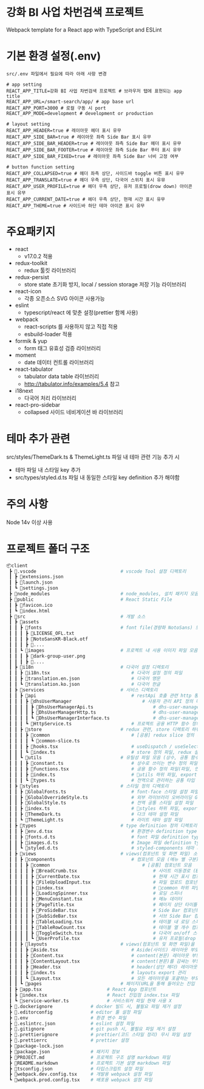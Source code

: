 # 강화 BI 사업 차번검색 프로젝트

Webpack template for a React app with TypeScript and ESLint

# 기본 환경 설정(.env)

    src/.env 파일에서 필요에 따라 아래 사항 변경

    # app setting
    REACT_APP_TITLE=강화 BI 사업 차번검색 프로젝트 # 브라우저 탭에 표현되는 app title
    REACT_APP_URL=/smart-search/app/ # app base url
    REACT_APP_PORT=3000 # 로컬 구동 시 port
    REACT_APP_MODE=development # development or production
    
    # layout setting
    REACT_APP_HEADER=true # 레이아웃 헤더 표시 유무
    REACT_APP_SIDE_BAR=true # 레이아웃 좌측 Side Bar 표시 유무
    REACT_APP_SIDE_BAR_HEADER=true # 레이아웃 좌측 Side Bar 헤더 표시 유무
    REACT_APP_SIDE_BAR_FOOTER=true # 레이아웃 좌측 Side Bar 푸터 표시 유무
    REACT_APP_SIDE_BAR_FIXED=true # 레이아웃 좌측 Side Bar 너비 고정 여부
    
    # button function setting
    REACT_APP_COLLAPSED=true # 헤더 좌측 상단, 사이드바 toggle 버튼 표시 유무
    REACT_APP_TRANSLATE=true # 헤더 우측 상단, 다국어 스위치 표시 유뮤
    REACT_APP_USER_PROFILE=true # 헤더 우측 상단, 유저 프로필(drow down) 아이콘 표시 유무
    REACT_APP_CURRENT_DATE=true # 헤더 우측 상단, 현재 시간 표시 유무
    REACT_APP_THEME=true # 사이드바 하단 테마 아이콘 표시 유무


# 주요패키지

-   react
    -   v17.0.2 적용
-   redux-toolkit
    -   redux 툴킷 라이브러리
-   redux-persist
    -   store state 초기화 방지, local / session storage 저장 기능 라이브러리
-   react-icon
    -   각종 오픈소스 SVG 아이콘 사용가능
-   eslint
    -   typescript/react 에 맞춘 설정(prettier 함께 사용)
-   webpack
    -   react-scripts 를 사용하지 않고 직접 적용
    -   esbuild-loader 적용
-   formik & yup
    -   form 태그 유효성 검증 라이브러리
-   moment
    -   date 데이터 컨트롤 라이브러리
-   react-tabulator
    -   tabulator data table 라이브러리
    -   http://tabulator.info/examples/5.4 참고
-   i18next
    -   다국어 처리 라이브러리
-   react-pro-sidebar
    -   collapsed 사이드 네비게이션 바 라이브러리

# 테마 추가 관련

src/styles/ThemeDark.ts & ThemeLight.ts 파일 내 테마 관련 기능 추가 시

-   테마 파일 내 스타일 key 추가
-   src/types/styled.d.ts 파일 내 동일한 스타일 key definition 추가 해야함

# 주의 사항

Node 14v 이상 사용

# 프로젝트 폴더 구조

```bash
📦client
 ┣ 📂.vscode                               # vscode Tool 설정 디렉토리
 ┃ ┣ 📜extensions.json
 ┃ ┣ 📜launch.json
 ┃ ┗ 📜settings.json
 ┣ 📂node_modules                          # node_modules, 설치 패키지 모음
 ┣ 📂public                                # React Static File
 ┃ ┣ 📜favicon.ico
 ┃ ┗ 📜index.html
 ┣ 📂src                                   # 개발 소스
 ┃ ┣ 📂assets
 ┃ ┃ ┣ 📂fonts                             # font file(경량화 NotoSans) 모음
 ┃ ┃ ┃ ┣ 📜LICENSE_OFL.txt
 ┃ ┃ ┃ ┣ 📜NotoSansKR-Black.otf
 ┃ ┃ ┃ ┣ 📜....
 ┃ ┃ ┗ 📂images                            # 프로젝트 내 사용 이미지 파일 모음 (로고, 아이콘 등)
 ┃ ┃ ┃ ┣ 📜dark-group-user.png
 ┃ ┃ ┃ ┣ 📜....
 ┃ ┣ 📂i18n                                # 다국어 설정 디렉토리
 ┃ ┃ ┣ 📜i18n.tsx                              # 다국어 설정 정의 파일
 ┃ ┃ ┣ 📜translation.en.json                   # 다국어 영문
 ┃ ┃ ┗ 📜translation.ko.json                   # 다국어 한글
 ┃ ┣ 📂services                            # 서비스 디렉토리
 ┃ ┃ ┣ 📂api                                   # restApi 호출 관련 http 통신 관련, api 디렉토리 하위로 서비스 별 구분
 ┃ ┃ ┃ ┣ 📂dhsUserManager                          # 사용자 관리 API 정의 디렉토리
 ┃ ┃ ┃ ┃ ┣ 📜DhsUserManagerApi.ts                      # dhs-user-manager 객체 및 API 인터페이스 정의 파일
 ┃ ┃ ┃ ┃ ┣ 📜DhsUserManagerHttp.ts                     # dhs-user-manager http 통신 정의 파일
 ┃ ┃ ┃ ┃ ┗ 📜DhsUserManagerInterface.ts                # dhs-user-manager 통신 데이터 인터페이스 정의 파일
 ┃ ┃ ┃ ┗ 📜HttpService.ts                      # 프로젝트 공용 HTTP 함수 정의
 ┃ ┃ ┣ 📂store                             # redux 관련, store 디렉토리 하위로 타입 및 기능 별 구분
 ┃ ┃ ┃ ┣ 📂common                              # [공용] redux slice 정의 디렉토리
 ┃ ┃ ┃ ┃ ┗ 📜common-slice.ts
 ┃ ┃ ┃ ┣ 📜hooks.tsx                           # useDispatch / useSelector custom hook 정의 파일
 ┃ ┃ ┃ ┗ 📜index.ts                            # store 정의 파일, redux 설정 및 persist(redux 데이터 유지 관련) 설정
 ┃ ┃ ┗ 📂utils                             # 유틸성 파일 모음 (상수, 공통 함수 등) 디렉토리
 ┃ ┃ ┃ ┣ 📜constant.ts                         # 상수로 쓰이는 변수 정의 파일
 ┃ ┃ ┃ ┣ 📜functions.tsx                       # 공용 함수 정의 파일(파일, 인코딩, validation 등등)
 ┃ ┃ ┃ ┣ 📜index.ts                            # 📂utils 하위 파일, export 관리 파일
 ┃ ┃ ┃ ┗ 📜types.ts                            # 전역으로 관리하는 공통 타입 정의 파일
 ┃ ┣ 📂styles                              # 스타일 정의 디렉토리
 ┃ ┃ ┣ 📜GlobalFonts.ts                        # font-face 스타일 설정 파일
 ┃ ┃ ┣ 📜GlobalOverrideStyle.ts                # 외부 라이브러리 오버라이딩 Global 스타일 관리 파일
 ┃ ┃ ┣ 📜GlobalStyle.ts                        # 전역 공통 스타일 설정 파일
 ┃ ┃ ┣ 📜index.ts                              # 📂styles 하위 파일, export 관리 파일
 ┃ ┃ ┣ 📜ThemeDark.ts                          # 다크 테마 설정 파일
 ┃ ┃ ┗ 📜ThemeLight.ts                         # 라이트 테마 설정 파일
 ┃ ┣ 📂types                               # type definition 정의 디렉토리
 ┃ ┃ ┣ 📜env.d.tsx                             # 환경변수 definition type 정의 파일
 ┃ ┃ ┣ 📜fonts.d.ts                            # font 파일 definition type 정의 파일
 ┃ ┃ ┣ 📜images.d.ts                           # Image 파일 definition type 정의 파일
 ┃ ┃ ┗ 📜styled.d.ts                           # styled-components 테마 처리 관련 definition type 정의 파일
 ┃ ┣ 📂views                               # views(컴포넌트 및 화면 파일) 소스 디렉토리
 ┃ ┃ ┣ 📂components                            # 컴포넌트 모음 (메뉴 별 구분)
 ┃ ┃ ┃ ┣ 📂common                                  # [공통] 컴포넌트 모음
 ┃ ┃ ┃ ┃ ┣ 📜BreadCrumb.tsx                            # 사이트 이동경로 (Breadcrumb navigation)
 ┃ ┃ ┃ ┃ ┣ 📜CurrentDate.tsx                           # 현재 시간 표시 컴포넌트
 ┃ ┃ ┃ ┃ ┣ 📜FileUploadInput.tsx                       # 파일 업로드 컴포넌트
 ┃ ┃ ┃ ┃ ┣ 📜index.tsx                                 # 📂common 하위 파일, export 관리 파일
 ┃ ┃ ┃ ┃ ┣ 📜LoadingSpinner.tsx                        # 로딩 스피너
 ┃ ┃ ┃ ┃ ┣ 📜MenuConstant.tsx                          # 메뉴 데이터
 ┃ ┃ ┃ ┃ ┣ 📜PageTitle.tsx                             # 페이지 상단 타이틀 표시 컴포넌트
 ┃ ┃ ┃ ┃ ┣ 📜ProSideBar.tsx                            # Side Bar 컴포넌트
 ┃ ┃ ┃ ┃ ┣ 📜SubSideBar.tsx                            # 서브 Side Bar 컴포넌트
 ┃ ┃ ┃ ┃ ┣ 📜TableLoading.tsx                          # 테이블 내 로딩 스피너 컴포넌트
 ┃ ┃ ┃ ┃ ┣ 📜TableRowCount.tsx                         # 테이블 열 개수 컴포넌트
 ┃ ┃ ┃ ┃ ┣ 📜ToggleSwitch.tsx                          # 다국어 on/off 스위치 컴포넌트
 ┃ ┃ ┃ ┃ ┗ 📜UserProfile.tsx                           # 유저 프로필(drop down) 표시 컴포넌트
 ┃ ┃ ┣ 📂layouts                           # views(컴포넌트 및 화면 파일)을 감싸는 화면 레이아웃 소스 디렉토리
 ┃ ┃ ┃ ┣ 📜Aside.tsx                           # Aside(사이드) 레이아웃 부모 컴포넌트
 ┃ ┃ ┃ ┣ 📜Content.tsx                         # content(본문) 레이아웃 부모 컴포넌트
 ┃ ┃ ┃ ┣ 📜ContentLayout.tsx                   # content(본문)를 감싸는 부모 content 레이아웃 부모 컴포넌트
 ┃ ┃ ┃ ┣ 📜Header.tsx                          # header(상단 헤더) 레이아웃 부모 컴포넌트
 ┃ ┃ ┃ ┣ 📜index.ts                            # layouts export 관리
 ┃ ┃ ┃ ┗ 📜Layout.tsx                          # 모든 레이아웃을 포괄하는 부모 컴포넌트
 ┃ ┃ ┗ 📂pages                             # 페이지(URL을 통해 들어오는 진입 컴포넌트) 컴포넌트 모음
 ┃ ┣ 📜app.tsx                        # React App 컴포넌트
 ┃ ┣ 📜index.tsx                      # React 진입점 index.tsx 파일
 ┃ ┗ 📜service-worker.ts              # 서비스워커 파일 현재 사용 X
 ┣ 📜.dockerignore              # docker 빌드 시, 불필요 파일 제거 설정
 ┣ 📜.editorconfig              # editor 툴 설정 파일
 ┣ 📜.env                       # 환경 변수 파일
 ┣ 📜.eslintrc.json             # eslint 설정 파일
 ┣ 📜.gitignore                 # git push 시, 불필요 파일 제거 설정
 ┣ 📜.prettierignore            # prettier(코드 스타일 정리) 무시 파일 설정
 ┣ 📜.prettierrc                # prettier 설정
 ┣ 📜package-lock.json
 ┣ 📜package.json               # 패키지 정보
 ┣ 📜PROJECT.md                 # 프로젝트 구조 설명 markdown 파일
 ┣ 📜README.markdown            # 프로젝트 기본 설명 markdown 파일
 ┣ 📜tsconfig.json              # 타입스크립트 설정 파일
 ┣ 📜webpack.dev.config.tsx     # 개발용 webpack 설정 파일
 ┗ 📜webpack.prod.config.tsx    # 배포용 webpack 설정 파일
```
